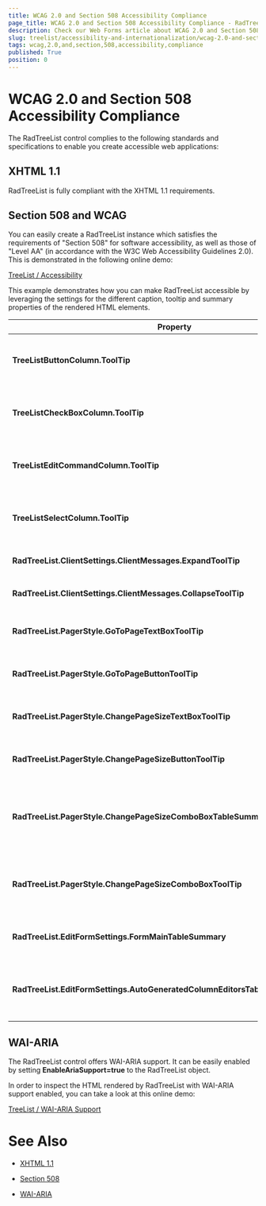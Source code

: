 ```yaml
---
title: WCAG 2.0 and Section 508 Accessibility Compliance
page_title: WCAG 2.0 and Section 508 Accessibility Compliance - RadTreeList
description: Check our Web Forms article about WCAG 2.0 and Section 508 Accessibility Compliance.
slug: treelist/accessibility-and-internationalization/wcag-2.0-and-section-508-accessibility-compliance
tags: wcag,2.0,and,section,508,accessibility,compliance
published: True
position: 0
---
```


# WCAG 2.0 and Section 508 Accessibility Compliance



The RadTreeList control complies to the following standards and specifications to enable you create accessible web applications:

## XHTML 1.1

RadTreeList is fully compliant with the XHTML 1.1 requirements.

## Section 508 and WCAG

You can easily create a RadTreeList instance which satisfies the requirements of "Section 508" for software accessibility, as well as those of "Level AA" (in accordance with the W3C Web Accessibility Guidelines 2.0). This is demonstrated in the following online demo:

[TreeList / Accessibility](https://demos.telerik.com/aspnet-ajax/treelist/examples/accessibility/defaultcs.aspx)

This example demonstrates how you can make RadTreeList accessible by leveraging the settings for the different caption, tooltip and summary properties of the rendered HTML elements.


|  **Property**  |  **Description**  |
| ------ | ------ |
| **TreeListButtonColumn.ToolTip** |Gets or sets the ToolTip property of each of the TreeListDataItem buttons.|
| **TreeListCheckBoxColumn.ToolTip** |Gets or sets the ToolTip property of each of the TreeListDataItem checkbox controls.|
| **TreeListEditCommandColumn.ToolTip** |Gets or sets the ToolTip property of each of the TreeListDataItem buttons.|
| **TreeListSelectColumn.ToolTip** |Gets or sets the ToolTip property of each of the TreeListDataItem checkbox controls.|
| **RadTreeList.ClientSettings.ClientMessages.ExpandToolTip** |The title attribute that will be used to the expand image.|
| **RadTreeList.ClientSettings.ClientMessages.CollapseToolTip** |The title attribute that will be to the collapse image.|
| **RadTreeList.PagerStyle.GoToPageTextBoxToolTip** |The ToolTip that will be applied to the GoToPage TextBox control.|
| **RadTreeList.PagerStyle.GoToPageButtonToolTip** |The ToolTip that will be applied to the GoToPage input element.|
| **RadTreeList.PagerStyle.ChangePageSizeTextBoxToolTip** |The ToolTip that will be applied to the ChangePageSize TextBox control.|
| **RadTreeList.PagerStyle.ChangePageSizeButtonToolTip** |The ToolTip that will be applied to the ChangePageSize Button control.|
| **RadTreeList.PagerStyle.ChangePageSizeComboBoxTableSummary** |The summary attribute that will be applied to the table which holds the ChangePageSize RadComboBox control.|
| **RadTreeList.PagerStyle.ChangePageSizeComboBoxToolTip** |The ToolTip that will be applied to the input element in the ChangePageSize RadComboBox control.|
| **RadTreeList.EditFormSettings.FormMainTableSummary** |The summary attribute for the table that wraps the whole TreeListEditFormItem.|
| **RadTreeList.EditFormSettings.AutoGeneratedColumnEditorsTableWrapperSummary** |The summary attribute for the table which holds all cells created from the grid column editors TreeListEditFormItem.|

## WAI-ARIA

The RadTreeList control offers WAI-ARIA support. It can be easily enabled by setting **EnableAriaSupport=true** to the RadTreeList object.

In order to inspect the HTML rendered by RadTreeList with WAI-ARIA support enabled, you can take a look at this online demo:

[TreeList / WAI-ARIA Support](https://demos.telerik.com/aspnet-ajax/treelist/examples/waiariasupport/defaultcs.aspx)

# See Also

 * [XHTML 1.1](https://www.w3.org/TR/xhtml11/)

 * [Section 508](http://www.section508.gov/)

 * [WAI-ARIA](https://www.w3.org/WAI/intro/aria)
